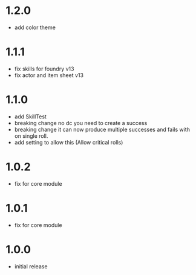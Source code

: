# 1.2.0
- add color theme
# 1.1.1
- fix skills for foundry v13
- fix actor and item sheet v13
# 1.1.0
- add SkillTest
- breaking change no dc you need to create a success
- breaking change it can now produce multiple successes and fails with on single roll.
- add setting to allow this (Allow critical rolls)
# 1.0.2
- fix for core module
# 1.0.1
- fix for core module
# 1.0.0
- initial release